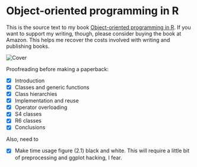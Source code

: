 # Object-oriented programming in R

This is the source text to my book [Object-oriented programming in R](https://www.amazon.com/gp/product/B01MUBRSTS/ref=as_li_tl?ie=UTF8&camp=1789&creative=9325&creativeASIN=B01MUBRSTS&linkCode=as2&tag=wpamazify-21&linkId=e306d89a6bb8aa553022d66381ff0c98). If you want to support my writing, though, please consider buying the book at Amazon. This helps me recover the costs involved with writing and publishing books.

![Cover](cover.png)

Proofreading before making a paperback:

- [x] Introduction
- [x] Classes and generic functions
- [x] Class hierarchies
- [x] Implementation and reuse
- [x] Operator overloading
- [x] S4 classes
- [x] R6 classes
- [x] Conclusions

Also, need to
- [x] Make time usage figure (2.1) black and white. This will require a little bit of preprocessing and ggplot hacking, I fear.